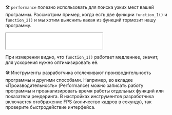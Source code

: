 🛠 `performance` полезно использовать для поиска узких мест вашей программы. Рассмотрим пример, когда есть две функции `function_1()` и `function_2()` и мы хотим выяснить какая из функций тормозит нашу программу.

<iframe title="Измерение времени работы функции" src="../demos/functions-measure/" height="50"></iframe>

При измерении видно, что `function_1()` работает медленнее, значит, для ускорения нужно оптимизировать её.

🛠 Инструменты разработчика отслеживают производительность программы и другими способами. Например, во вкладке «Производительность» (Performance) можно записать работу программы и проанализировать время работы отдельных функций или показатели рендеринга. В настройках инструментов разработчика включается отображение FPS (количество кадров в секунду), так проверите быстродействие интерфейса.
